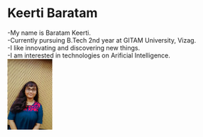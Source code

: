 # Keerti Baratam
-My name is Baratam Keerti.  
-Currently pursuing B.Tech 2nd year at GITAM University, Vizag.  
-I like innovating and discovering new things.  
-I am interested in technologies on Arificial Intelligence.  
<img src="keerti.jpeg" width=20% height=20% >